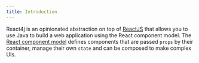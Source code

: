 ```yaml
---
title: Introduction
---
```


React4j is an opinionated abstraction on top of [ReactJS](https://reactjs.org) that allows you to use Java
to build a web application using the React component model. The [React component model](https://reactjs.org/docs/react-component.html)
defines components that are passed `props` by their container, manage their own `state` and can be composed
to make complex UIs.
